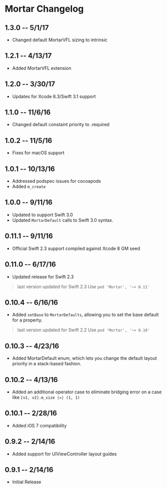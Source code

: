 # Mortar Changelog

## 1.3.0 -- 5/1/17

* Changed default MortarVFL sizing to intrinsic

## 1.2.1 -- 4/13/17

* Added MortarVFL extension

## 1.2.0 -- 3/30/17

* Updates for Xcode 8.3/Swift 3.1 support

## 1.1.0 -- 11/6/16

* Changed default constaint priority to .required

## 1.0.2 -- 11/5/16

* Fixes for macOS support

## 1.0.1 -- 10/13/16

* Addressed podspec issues for cocoapods
* Added ```m_create```

## 1.0.0 -- 9/11/16

* Updated to support Swift 3.0
* Updated ```MortarDefault``` calls to Swift 3.0 syntax.

## 0.11.1 -- 9/11/16

* Official Swift 2.3 support compiled against Xcode 8 GM seed

## 0.11.0 -- 6/17/16 

* Updated release for Swift 2.3

> last version updated for Swift 2.3
> Use ```pod 'Mortar', '~> 0.11'```

## 0.10.4 -- 6/16/16

* Added ```setBase``` to ```MortarDefaults```, allowing you to set the base default for a property.

> last version updated for Swift 2.2
> Use ```pod 'Mortar', '~> 0.10'```

## 0.10.3 -- 4/23/16

* Added MortarDefault enum, which lets you change the default layout priority in a stack-based fashion.

## 0.10.2 -- 4/13/16

* Added an additional operator case to eliminate bridging error on a case like ```[v1, v2].m_size |=| (1, 1)```

## 0.10.1 -- 2/28/16

* Added iOS 7 compatibility

## 0.9.2 -- 2/14/16

* Added support for UIViewController layout guides

## 0.9.1 -- 2/14/16

* Initial Release
